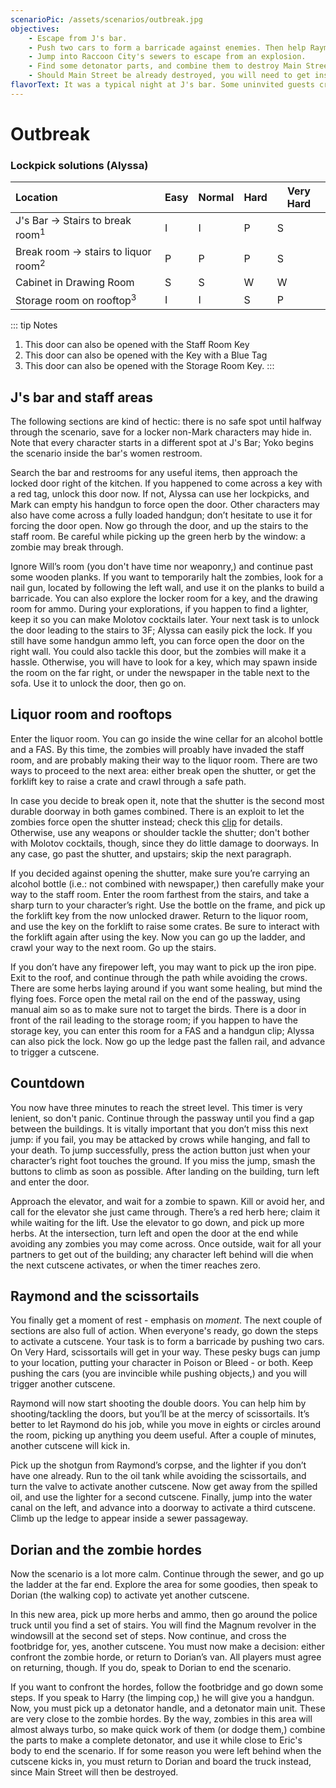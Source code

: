 ```yaml
---
scenarioPic: /assets/scenarios/outbreak.jpg
objectives:
    - Escape from J's bar.
    - Push two cars to form a barricade against enemies. Then help Raymond open a gate.
    - Jump into Raccoon City's sewers to escape from an explosion.
    - Find some detonator parts, and combine them to destroy Main Street and stop the zombie hordes.
    - Should Main Street be already destroyed, you will need to get inside Dorian's van.
flavorText: It was a typical night at J's bar. Some uninvited guests crashed the party. Our race for survival was just beginning...
---
```

# Outbreak

<ScenarioOverviewCard/>

### Lockpick solutions (Alyssa)

Location|Easy|Normal|Hard|Very Hard
:---|---|---|---|---
J's Bar &#8594; Stairs to break room<sup>1</sup>|I|I|P|S
Break room &#8594; stairs to liquor room<sup>2</sup>|P|P|P|S
Cabinet in Drawing Room|S|S|W|W
Storage room on rooftop<sup>3</sup>|I|I|S|P

::: tip Notes
1. This door can also be opened with the Staff Room Key
2. This door can also be opened with the Key with a Blue Tag
3. This door can also be opened with the Storage Room Key.
:::

## J's bar and staff areas

The following sections are kind of hectic: there is no safe spot until halfway through the scenario, save for a locker non-Mark characters may hide in. Note that every character starts in a different spot at J's Bar; Yoko begins the scenario inside the bar's women restroom.

Search the bar and restrooms for any useful items, then approach the locked door right of the kitchen. If you happened to come across a key with a red tag, unlock this door now. If not, Alyssa can use her lockpicks, and Mark can empty his handgun to force open the door. Other characters may also have come across a fully loaded handgun; don’t hesitate to use it for forcing the door open. Now go through the door, and up the stairs to the staff room. Be careful while picking up the green herb by the window: a zombie may break through.

Ignore Will’s room (you don't have time nor weaponry,) and continue past some wooden planks. If you want to temporarily halt the zombies, look for a nail gun, located by following the left wall, and use it on the planks to build a barricade. You can also explore the locker room for a key, and the drawing room for ammo. During your explorations, if you happen to find a lighter, keep it so you can make Molotov cocktails later. Your next task is to unlock the door leading to the stairs to 3F; Alyssa can easily pick the lock. If you still have some handgun ammo left, you can force open the door on the right wall. You could also tackle this door, but the zombies will make it a hassle. Otherwise, you will have to look for a key, which may spawn inside the room on the far right, or under the newspaper in the table next to the sofa. Use it to unlock the door, then go on.

## Liquor room and rooftops

Enter the liquor room. You can go inside the wine cellar for an alcohol bottle and a FAS. By this time, the zombies will proably have invaded the staff room, and are probably making their way to the liquor room. There are two ways to proceed to the next area: either break open the shutter, or get the forklift key to raise a crate and crawl through a safe path.

In case you decide to break open it, note that the shutter is the second most durable doorway in both games combined. There is an exploit to let the zombies force open the shutter instead; check this [clip](https://clips.twitch.tv/ObliqueYummyPieDoritosChip) for details. Otherwise, use any weapons or shoulder tackle the shutter; don't bother with Molotov cocktails, though, since they do little damage to doorways. In any case, go past the shutter, and upstairs; skip the next paragraph.

If you decided against opening the shutter, make sure you’re carrying an alcohol bottle (i.e.: not combined with newspaper,) then carefully make your way to the staff room. Enter the room farthest from the stairs, and take a sharp turn to your character’s right. Use the bottle on the frame, and pick up the forklift key from the now unlocked drawer. Return to the liquor room, and use the key on the forklift to raise some crates. Be sure to interact with the forklift again after using the key. Now you can go up the ladder, and crawl your way to the next room. Go up the stairs.

If you don’t have any firepower left, you may want to pick up the iron pipe. Exit to the roof, and continue through the path while avoiding the crows. There are some herbs laying around if you want some healing, but mind the flying foes. Force open the metal rail on the end of the passway, using manual aim so as to make sure not to target the birds. There is a door in front of the rail leading to the storage room; if you happen to have the storage key, you can enter this room for a FAS and a handgun clip; Alyssa can also pick the lock. Now go up the ledge past the fallen rail, and advance to trigger a cutscene.

## Countdown

You now have three minutes to reach the street level. This timer is very lenient, so don't panic. Continue through the passway until you find a gap between the buildings. It is vitally important that you don’t miss this next jump: if you fail, you may be attacked by crows while hanging, and fall to your death. To jump successfully, press the action button just when your character’s right foot touches the ground. If you miss the jump, smash the buttons to climb as soon as possible. After landing on the building, turn left and enter the door.

Approach the elevator, and wait for a zombie to spawn. Kill or avoid her, and call for the elevator she just came through. There’s a red herb here; claim it while waiting for the lift. Use the elevator to go down, and pick up more herbs. At the intersection, turn left and open the door at the end while avoiding any zombies you may come across. Once outside, wait for all your partners to get out of the building; any character left behind will die when the next cutscene activates, or when the timer reaches zero.

## Raymond and the scissortails

You finally get a moment of rest - emphasis on *moment*. The next couple of sections are also full of action. When everyone's ready, go down the steps to activate a cutscene. Your task is to form a barricade by pushing two cars. On Very Hard, scissortails will get in your way. These pesky bugs can jump to your location, putting your character in Poison or Bleed - or both. Keep pushing the cars (you are invincible while pushing objects,) and you will trigger another cutscene.

Raymond will now start shooting the double doors. You can help him by shooting/tackling the doors, but you’ll be at the mercy of scissortails. It’s better to let Raymond do his job, while you move in eights or circles around the room, picking up anything you deem useful. After a couple of minutes, another cutscene will kick in.

Pick up the shotgun from Raymond’s corpse, and the lighter if you don’t have one already. Run to the oil tank while avoiding the scissortails, and turn the valve to activate another cutscene. Now get away from the spilled oil, and use the lighter for a second cutscene. Finally, jump into the water canal on the left, and advance into a doorway to activate a third cutscene. Climb up the ledge to appear inside a sewer passageway.

## Dorian and the zombie hordes

Now the scenario is a lot more calm. Continue through the sewer, and go up the ladder at the far end. Explore the area for some goodies, then speak to Dorian (the walking cop) to activate yet another cutscene.

In this new area, pick up more herbs and ammo, then go around the police truck until you find a set of stairs. You will find the Magnum revolver in the windowsill at the second set of steps. Now continue, and cross the footbridge for, yes, another cutscene. You must now make a decision: either confront the zombie horde, or return to Dorian’s van. All players must agree on returning, though. If you do, speak to Dorian to end the scenario.

If you want to confront the hordes, follow the footbridge and go down some steps. If you speak to Harry (the limping cop,) he will give you a handgun. Now, you must pick up a detonator handle, and a detonator main unit. These are very close to the zombie hordes. By the way, zombies in this area will almost always turbo, so make quick work of them (or dodge them,) combine the parts to make a complete detonator, and use it while close to Eric's body to end the scenario. If for some reason you were left behind when the cutscene kicks in, you must return to Dorian and board the truck instead, since Main Street will then be destroyed.
